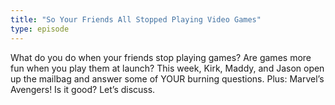 ```yaml
---
title: "So Your Friends All Stopped Playing Video Games"
type: episode
---
```

What do you do when your friends stop playing games? Are games more fun when you play them at launch? This week, Kirk, Maddy, and Jason open up the mailbag and answer some of YOUR burning questions. Plus: Marvel’s Avengers! Is it good? Let’s discuss.